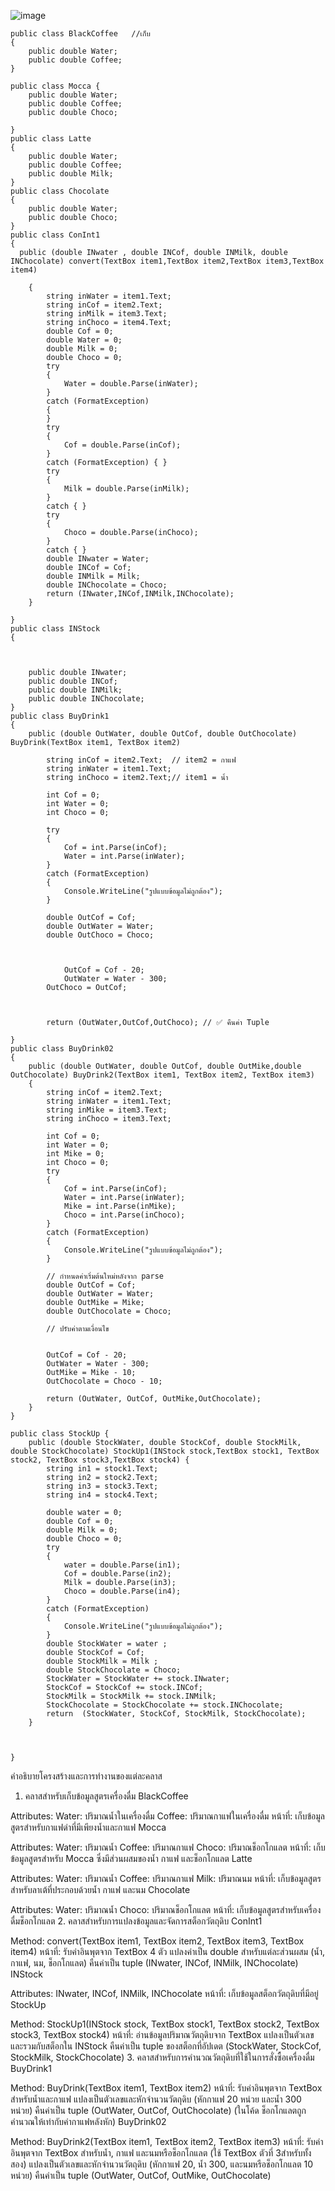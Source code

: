 ![image](https://github.com/user-attachments/assets/fa1b0be2-907f-4c65-bc7a-5c7a1cf2fdb5)

    
    public class BlackCoffee   //เก็บ
    {
        public double Water;
        public double Coffee; 
    }
    
    public class Mocca {
        public double Water;
        public double Coffee;
        public double Choco;
    
    }
    public class Latte
    {
        public double Water;
        public double Coffee;
        public double Milk;
    }
    public class Chocolate
    {
        public double Water;
        public double Choco;
    }
    public class ConInt1
    {
      public (double INwater , double INCof, double INMilk, double INChocolate) convert(TextBox item1,TextBox item2,TextBox item3,TextBox item4)

        {
            string inWater = item1.Text;
            string inCof = item2.Text;
            string inMilk = item3.Text;
            string inChoco = item4.Text;
            double Cof = 0;
            double Water = 0;
            double Milk = 0;
            double Choco = 0;
            try
            {
                Water = double.Parse(inWater);
            }
            catch (FormatException)
            {
            }
            try
            {
                Cof = double.Parse(inCof);
            }
            catch (FormatException) { }
            try
            {
                Milk = double.Parse(inMilk);
            }
            catch { }
            try
            {
                Choco = double.Parse(inChoco);
            }
            catch { }
            double INwater = Water;
            double INCof = Cof;
            double INMilk = Milk;
            double INChocolate = Choco;
            return (INwater,INCof,INMilk,INChocolate);
        }

    }
    public class INStock
    {



        public double INwater;
        public double INCof;
        public double INMilk;
        public double INChocolate;
    }
    public class BuyDrink1
    {
        public (double OutWater, double OutCof, double OutChocolate) BuyDrink(TextBox item1, TextBox item2)

            string inCof = item2.Text;  // item2 = กาแฟ
            string inWater = item1.Text;
            string inChoco = item2.Text;// item1 = น้ำ

            int Cof = 0;
            int Water = 0;
            int Choco = 0;

            try
            {
                Cof = int.Parse(inCof);
                Water = int.Parse(inWater);
            }
            catch (FormatException)
            {
                Console.WriteLine("รูปแบบข้อมูลไม่ถูกต้อง");
            }

            double OutCof = Cof;
            double OutWater = Water;
            double OutChoco = Choco;


           
                OutCof = Cof - 20;
                OutWater = Water - 300;
            OutChoco = OutCof;
           
            

            return (OutWater,OutCof,OutChoco); // ✅ คืนค่า Tuple

    }
    public class BuyDrink02
    {
        public (double OutWater, double OutCof, double OutMike,double OutChocolate) BuyDrink2(TextBox item1, TextBox item2, TextBox item3)
        {
            string inCof = item2.Text;
            string inWater = item1.Text;
            string inMike = item3.Text;
            string inChoco = item3.Text;

            int Cof = 0;
            int Water = 0;
            int Mike = 0;
            int Choco = 0;
            try
            {
                Cof = int.Parse(inCof);
                Water = int.Parse(inWater);
                Mike = int.Parse(inMike);
                Choco = int.Parse(inChoco);
            }
            catch (FormatException)
            {
                Console.WriteLine("รูปแบบข้อมูลไม่ถูกต้อง");
            }

            // กำหนดค่าเริ่มต้นใหม่หลังจาก parse
            double OutCof = Cof;
            double OutWater = Water;
            double OutMike = Mike;
            double OutChocolate = Choco;

            // ปรับค่าตามเงื่อนไข


            OutCof = Cof - 20;
            OutWater = Water - 300;
            OutMike = Mike - 10;
            OutChocolate = Choco - 10;

            return (OutWater, OutCof, OutMike,OutChocolate);
        }
    }

    public class StockUp {
        public (double StockWater, double StockCof, double StockMilk, double StockChocolate) StockUp1(INStock stock,TextBox stock1, TextBox stock2, TextBox stock3,TextBox stock4) {
            string in1 = stock1.Text;
            string in2 = stock2.Text;
            string in3 = stock3.Text;
            string in4 = stock4.Text;

            double water = 0;
            double Cof = 0;
            double Milk = 0;
            double Choco = 0;
            try
            {
                water = double.Parse(in1);
                Cof = double.Parse(in2);
                Milk = double.Parse(in3);
                Choco = double.Parse(in4);
            }
            catch (FormatException)
            {
                Console.WriteLine("รูปแบบข้อมูลไม่ถูกต้อง");
            }
            double StockWater = water ;
            double StockCof = Cof;
            double StockMilk = Milk ;
            double StockChocolate = Choco;
            StockWater = StockWater += stock.INwater;
            StockCof = StockCof += stock.INCof;
            StockMilk = StockMilk += stock.INMilk;
            StockChocolate = StockChocolate += stock.INChocolate;
            return  (StockWater, StockCof, StockMilk, StockChocolate);
        }
    
    
    
    }


คำอธิบายโครงสร้างและการทำงานของแต่ละคลาส
1. คลาสสำหรับเก็บข้อมูลสูตรเครื่องดื่ม
BlackCoffee

Attributes:
Water: ปริมาณน้ำในเครื่องดื่ม
Coffee: ปริมาณกาแฟในเครื่องดื่ม
หน้าที่: เก็บข้อมูลสูตรสำหรับกาแฟดำที่มีเพียงน้ำและกาแฟ
Mocca

Attributes:
Water: ปริมาณน้ำ
Coffee: ปริมาณกาแฟ
Choco: ปริมาณช็อกโกแลต
หน้าที่: เก็บข้อมูลสูตรสำหรับ Mocca ซึ่งมีส่วนผสมของน้ำ กาแฟ และช็อกโกแลต
Latte

Attributes:
Water: ปริมาณน้ำ
Coffee: ปริมาณกาแฟ
Milk: ปริมาณนม
หน้าที่: เก็บข้อมูลสูตรสำหรับลาเต้ที่ประกอบด้วยน้ำ กาแฟ และนม
Chocolate

Attributes:
Water: ปริมาณน้ำ
Choco: ปริมาณช็อกโกแลต
หน้าที่: เก็บข้อมูลสูตรสำหรับเครื่องดื่มช็อกโกแลต
2. คลาสสำหรับการแปลงข้อมูลและจัดการสต็อกวัตถุดิบ
ConInt1

Method: convert(TextBox item1, TextBox item2, TextBox item3, TextBox item4)
หน้าที่:
รับค่าอินพุตจาก TextBox 4 ตัว
แปลงค่าเป็น double สำหรับแต่ละส่วนผสม (น้ำ, กาแฟ, นม, ช็อกโกแลต)
คืนค่าเป็น tuple (INwater, INCof, INMilk, INChocolate)
INStock

Attributes:
INwater, INCof, INMilk, INChocolate
หน้าที่: เก็บข้อมูลสต็อกวัตถุดิบที่มีอยู่
StockUp

Method: StockUp1(INStock stock, TextBox stock1, TextBox stock2, TextBox stock3, TextBox stock4)
หน้าที่:
อ่านข้อมูลปริมาณวัตถุดิบจาก TextBox
แปลงเป็นตัวเลขและรวมกับสต็อกใน INStock
คืนค่าเป็น tuple ของสต็อกที่อัปเดต (StockWater, StockCof, StockMilk, StockChocolate)
3. คลาสสำหรับการคำนวณวัตถุดิบที่ใช้ในการสั่งซื้อเครื่องดื่ม
BuyDrink1

Method: BuyDrink(TextBox item1, TextBox item2)
หน้าที่:
รับค่าอินพุตจาก TextBox สำหรับน้ำและกาแฟ
แปลงเป็นตัวเลขและหักจำนวนวัตถุดิบ (หักกาแฟ 20 หน่วย และน้ำ 300 หน่วย)
คืนค่าเป็น tuple (OutWater, OutCof, OutChocolate)
(ในโค้ด ช็อกโกแลตถูกคำนวณให้เท่ากับค่ากาแฟหลังหัก)
BuyDrink02

Method: BuyDrink2(TextBox item1, TextBox item2, TextBox item3)
หน้าที่:
รับค่าอินพุตจาก TextBox สำหรับน้ำ, กาแฟ และนมหรือช็อกโกแลต (ใช้ TextBox ตัวที่ 3สำหรับทั้งสอง)
แปลงเป็นตัวเลขและหักจำนวนวัตถุดิบ (หักกาแฟ 20, น้ำ 300, และนมหรือช็อกโกแลต 10 หน่วย)
คืนค่าเป็น tuple (OutWater, OutCof, OutMike, OutChocolate)





